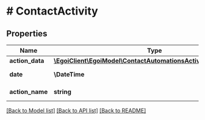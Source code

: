 # # ContactActivity

## Properties

Name | Type | Description | Notes
------------ | ------------- | ------------- | -------------
**action_data** | [**\EgoiClient\EgoiModel\ContactAutomationsActivityAllOfActionData**](ContactAutomationsActivityAllOfActionData.md) |  | [optional]
**date** | **\DateTime** | The date and time | [optional]
**action_name** | **string** | Action name | [optional]

[[Back to Model list]](../../README.md#models) [[Back to API list]](../../README.md#endpoints) [[Back to README]](../../README.md)
